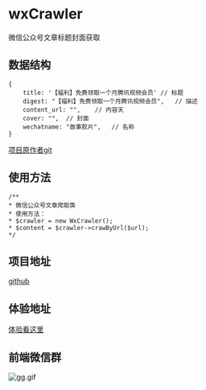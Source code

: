 # wxCrawler
微信公众号文章标题封面获取
## 数据结构
```
{
    title: '【福利】免费领取一个月腾讯视频会员' // 标题
    digest: "【福利】免费领取一个月腾讯视频会员",   // 描述
    content_url: "",    // 内容天
    cover: "",  // 封面
    wechatname: "故事胶片",   // 名称
}
```
[项目原作者git](https://github.com/bigbignerd/WxCrawler)


## 使用方法

```
/**
* 微信公众号文章爬取类
* 使用方法：
* $crawler = new WxCrawler();
* $content = $crawler->crawByUrl($url);
*/
```

## 项目地址

[github](https://github.com/jiaopianjun/wxCrawler)

## 体验地址

[体验看这里](https://web.lieme.cn/api/wechat/crawler.php?url=https://mp.weixin.qq.com/s/xByewawz1fGLwTjp0gBuBA)

## 前端微信群
![gg.gif](https://blogimg.lieme.cn/FsaWonzTLc3IJVZgYDrjHdVEj3HR)
